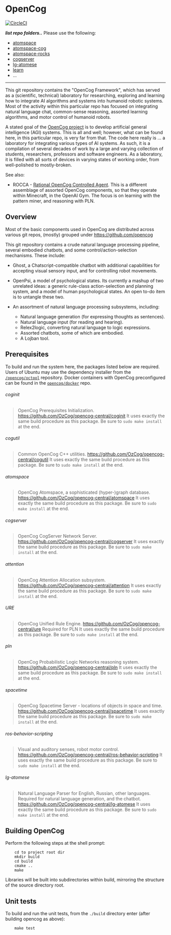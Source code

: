 OpenCog
=======

[![CircleCI](https://circleci.com/gh/opencog/opencog.svg?style=svg)](https://circleci.com/gh/opencog/opencog)

***list repo folders..***
Please use the following:
* [atomspace](https://github.com/OzCog/opencog-central/atomspace)
* [atomspace-cog](https://github.com/OzCog/opencog-central/atomspace-cog)
* [atomspace-rocks](https://github.com/OzCog/opencog-central/atomspace-rocks)
* [cogserver](https://github.com/OzCog/opencog-central/cogserver)
* [lg-atomese](https://github.com/OzCog/opencog-central/lg-atomese)
* [learn](https://github.com/OzCog/opencog-central/learn)
* ...

----------------------

This git repository contains the "OpenCog Framework", which has served
as a (scientific, technical) laboratory for researching, exploring and
learning how to integrate AI algorithms and systems into humanoid
robotic systems.  Most of the activity within this particular repo has
focused on integrating natural language chat, common-sense reasoning,
assorted learning algorithms, and motor control of humanoid robots.

A stated goal of the [OpenCog project](https://opencog.org) is to develop
artificial general intelligence (AGI) systems.  This is all and well;
however, what can be found here, in this particular repo, is very far
from that. The code here really is ... a laboratory for integrating
various types of AI systems.  As such, it is a compilation of several
decades of work by a large and varying collection of students,
researchers, professors and software engineers.  As a laboratory, it is
filled with all sorts of devices in varying states of working order,
from well-polished to mostly-broken.

See also:
* ROCCA - [Rational OpenCog Controlled Agent](https://github.com/OzCog/opencog-central/rocca).
  This is a different assemblage of assorted OpenCog components,
  so that they operate within Minecraft, in the OpenAI Gym. The focus
  is on learning with the pattern miner, and reasoning with PLN.


Overview
--------
Most of the basic components used in OpenCog are distributed across
various git repos, (mostly) grouped under https://github.com/opencog

This git repository contains a crude natural language processing
pipeline, several embodied chatbots, and some control/action-selection
mechanisms.  These include:

* Ghost, a Chatscript-compatible chatbot with additional capabilities
  for accepting visual sensory input, and for controlling robot
  movements.

* OpenPsi, a model of psychological states. Its currently a mashup of
  two unrelated ideas: a generic rule-class action-selection and planning
  system, and a model of human psychological states. An open to-do item
  is to untangle these two.

* An assortment of natural language processing subsystems, including:
  * Natural language generation (for expressing thoughts as sentences).
  * Natural language input (for reading and hearing).
  * Relex2logic, converting natural language to logic expressions.
  * Assorted chatbots, some of which are embodied.
  * A Lojban tool.

Prerequisites
-------------
To build and run the system here, the packages listed below are required.
Users of Ubuntu may use the dependency installer from the
[`/opencog/octool`](https://github.com/opencog/octool) repository.
Docker containers with OpenCog preconfigured can be found in the
[`opencog/docker`](https://github.com/opencog/docker) repo.

###### coginit
> OpenCog Prerequisites Initialization.
> https://github.com/OzCog/opencog-central/coginit
> It uses exactly the same build procedure as this package. Be sure
  to `sudo make install` at the end.

###### cogutil
> Common OpenCog C++ utilities.
> https://github.com/OzCog/opencog-central/cogutil
> It uses exactly the same build procedure as this package. Be sure
  to `sudo make install` at the end.

###### atomspace
> OpenCog Atomspace, a sophisticated (hyper-)graph database.
> https://github.com/OzCog/opencog-central/atomspace
> It uses exactly the same build procedure as this package. Be sure
  to `sudo make install` at the end.

###### cogserver
> OpenCog CogServer Network Server.
> https://github.com/OzCog/opencog-central/cogserver
> It uses exactly the same build procedure as this package. Be sure
  to `sudo make install` at the end.

###### attention
> OpenCog Attention Allocation subsystem.
> https://github.com/OzCog/opencog-central/attention
> It uses exactly the same build procedure as this package. Be sure
  to `sudo make install` at the end.

###### URE
> OpenCog Unified Rule Engine.
> https://github.com/OzCog/opencog-central/ure
> Required for PLN
> It uses exactly the same build procedure as this package. Be sure
  to `sudo make install` at the end.

###### pln
> OpenCog Probabilistic Logic Networks reasoning system.
> https://github.com/OzCog/opencog-central/pln
> It uses exactly the same build procedure as this package. Be sure
  to `sudo make install` at the end.

###### spacetime
> OpenCog Spacetime Server - locations of objects in space and time.
> https://github.com/OzCog/opencog-central/spacetime
> It uses exactly the same build procedure as this package. Be sure
  to `sudo make install` at the end.

###### ros-behavior-scripting
> Visual and auditory senses, robot motor control.
> https://github.com/OzCog/opencog-central/ros-behavior-scripting
> It uses exactly the same build procedure as this package. Be sure
  to `sudo make install` at the end.

###### lg-atomese
> Natural Language Parser for English, Russian, other languages.
> Required for natural language generation, and the chatbot.
> https://github.com/OzCog/opencog-central/lg-atomese
> It uses exactly the same build procedure as this package. Be sure
  to `sudo make install` at the end.


Building OpenCog
----------------
Perform the following steps at the shell prompt:
```
    cd to project root dir
    mkdir build
    cd build
    cmake ..
    make
```
Libraries will be built into subdirectories within build, mirroring
the structure of the source directory root.


Unit tests
----------
To build and run the unit tests, from the `./build` directory enter
(after building opencog as above):
```
    make test
```
